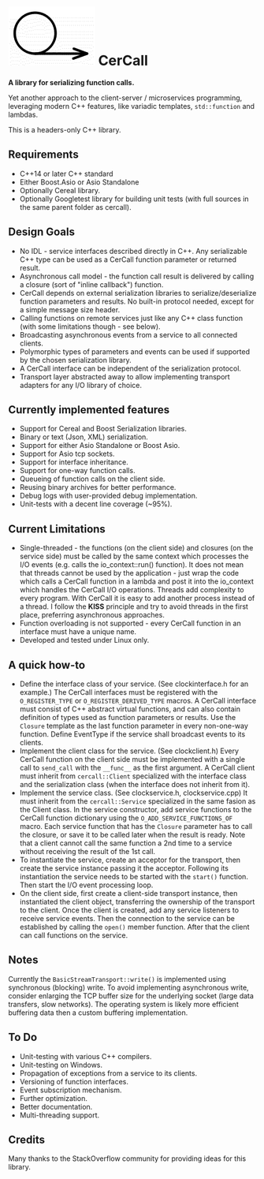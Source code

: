 # ![Logo](doc/images/cercall_logo.png)  **CerCall**

**A library for serializing function calls.**

Yet another approach to the client-server / microservices programming, leveraging
modern C++ features, like variadic templates, `std::function` and lambdas.

This is a headers-only C++ library.

## Requirements

* C++14 or later C++ standard
* Either Boost.Asio or Asio Standalone
* Optionally Cereal library.
* Optionally Googletest library for building unit tests (with full sources in the same parent folder as cercall).

## Design Goals

* No IDL - service interfaces described directly in C++. Any serializable C++
type can be used as a CerCall function parameter or returned result.
* Asynchronous call model - the function call result is delivered by calling
a closure (sort of "inline callback") function.
* CerCall depends on external serialization libraries to serialize/deserialize function parameters and results. No built-in protocol needed, except for a simple message size header.
* Calling functions on remote services just like any C++ class function
(with some limitations though - see below).
* Broadcasting asynchronous events from a service to all connected clients.
* Polymorphic types of parameters and events can be used if supported by
the chosen serialization library.
* A CerCall interface can be independent of the serialization protocol.
* Transport layer abstracted away to allow implementing transport adapters for
any I/O library of choice.

## Currently implemented features

* Support for Cereal and Boost Serialization libraries.
* Binary or text (Json, XML) serialization.
* Support for either Asio Standalone or Boost Asio.
* Support for Asio tcp sockets.
* Support for interface inheritance.
* Support for one-way function calls.
* Queueing of function calls on the client side.
* Reusing binary archives for better performance.
* Debug logs with user-provided debug implementation.
* Unit-tests with a decent line coverage (~95%).

## Current Limitations

* Single-threaded - the functions (on the client side) and closures (on the service side) must be called by the same context which processes the I/O events (e.g. calls the io_context::run() function). It does not mean that threads cannot be used by the application - just wrap the code which calls a CerCall function in a lambda and post it into the io_context which handles the CerCall I/O operations.
Threads add complexity to every program. With CerCall it is easy to add another process instead of a thread. I follow the **KISS** principle and try to avoid threads in the first place, preferring asynchronous approaches.
* Function overloading is not supported - every CerCall function in an interface must have a unique name.
* Developed and tested under Linux only.

## A quick how-to

* Define the interface class of your service. (See clockinterface.h for an example.)
The CerCall interfaces must be registered with the `O_REGISTER_TYPE` or `O_REGISTER_DERIVED_TYPE` macros. A CerCall interface must consist of C++ abstract virtual functions, and can also contain definition of types used as function parameters or results.
Use the `Closure` template as the last function parameter in every non-one-way function.
Define EventType if the service shall broadcast events to its clients.
* Implement the client class for the service. (See clockclient.h)
Every CerCall function on the client side must be implemented with a single call to `send_call` with the `__func__` as the first argument. A CerCall client must inherit from `cercall::Client` specialized with the interface class and the serialization class (when the interface does not inherit from it).
* Implement the service class. (See clockservice.h, clockservice.cpp)
It must inherit from the `cercall::Service` specialized in the same fasion as the Client class. In the service constructor, add service functions to the CerCall function dictionary using the `O_ADD_SERVICE_FUNCTIONS_OF` macro.
Each service function that has the `Closure` parameter has to call the closure, or save it to be called later when the result is ready. Note that a client cannot call the same function a 2nd time to a service without receiving the result of the 1st call.
* To instantiate the service, create an acceptor for the transport, then create the service instance passing it the acceptor. Following its instantiation the service needs to be started with the `start()` function. Then start the I/O event processing loop.
* On the client side, first create a client-side transport instance, then instantiated the client object, transferring the ownership of the transport to the client. Once the client is created, add any service listeners to receive service events. Then the connection to the service can be established by calling the `open()` member function. After that the client can call functions on the service.

## Notes

Currently the `BasicStreamTransport::write()` is implemented using synchronous (blocking) write. To avoid implementing asynchronous write, consider enlarging the TCP buffer size for the underlying socket (large data transfers, slow networks). The operating system is likely more efficient buffering data then a custom buffering implementation.

## To Do

* Unit-testing with various C++ compilers.
* Unit-testing on Windows.
* Propagation of exceptions from a service to its clients.
* Versioning of function interfaces.
* Event subscription mechanism.
* Further optimization.
* Better documentation.
* Multi-threading support.

## Credits
Many thanks to the StackOverflow community for providing ideas for this library.
